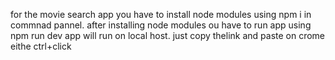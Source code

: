 for the movie search app you have to install node modules using npm i in commnad pannel.
after installing node modules ou have to run app using npm run dev
app will run on local host.
just copy thelink and paste on crome eithe ctrl+click
